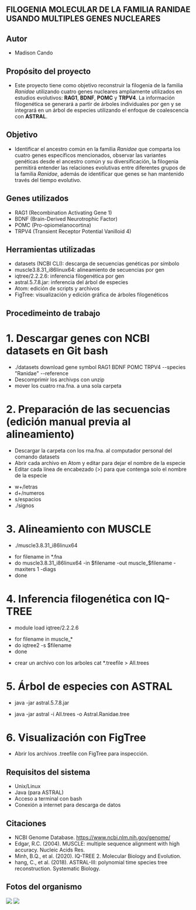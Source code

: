 ## FILOGENIA MOLECULAR DE LA FAMILIA RANIDAE USANDO MULTIPLES GENES NUCLEARES

## Autor
* Madison Cando

## Propósito del proyecto
* Este proyecto tiene como objetivo reconstruir la filogenia de la familia *Ranidae* utilizando cuatro genes nucleares ampliamente utilizados en estudios evolutivos: **RAG1**, **BDNF**, **POMC** y **TRPV4**. La información filogenética se generará a partir de árboles individuales por gen y se integrará en un árbol de especies utilizando el enfoque de coalescencia con **ASTRAL**.

## Objetivo
* Identificar el ancestro común en la familia *Ranidae* que comparta los cuatro genes específicos mencionados, observar las variantes genéticas desde el ancestro común y su diversificación, la filogenia permitirá entender las relaciones evolutivas entre diferentes grupos de la familia *Ranidae*, además de identificar que genes se han mantenido través del tiempo evolutivo.

## Genes utilizados
* RAG1 (Recombination Activating Gene 1)
* BDNF (Brain-Derived Neurotrophic Factor)
* POMC (Pro-opiomelanocortina)
* TRPV4 (Transient Receptor Potential Vanilloid 4)

## Herramientas utilizadas
* datasets (NCBI CLI): descarga de secuencias genéticas por símbolo
* muscle3.8.31_i86linux64: alineamiento de secuencias por gen
* iqtree/2.2.2.6: inferencia filogenética por gen
* astral.5.7.8.jar: inferencia del árbol de especies
* Atom: edición de scripts y archivos
* FigTree: visualización y edición gráfica de árboles filogenéticos

## Procedimeinto de trabajo

# 1. Descargar genes con NCBI datasets en Git bash
* ./datasets download gene symbol RAG1 BDNF POMC TRPV4 --species "Ranidae" --reference
* Descomprimir los archivps con unzip
* mover los cuatro rna.fna. a una sola carpeta

# 2. Preparación de las secuencias (edición manual previa al alineamiento)
* Descargar la carpeta con los rna.fna. al computador personal del comando datasets
* Abrir cada archivo en Atom y editar para dejar el nombre de la especie
* Editar cada línea de encabezado (>) para que contenga solo el nombre de la especie
- w+/letras
- d+/numeros
- s/espacios
- ./signos 

# 3. Alineamiento con MUSCLE
* ./muscle3.8.31_i86linux64
- for filename in *.fna
- do muscle3.8.31_i86linux64 -in $filename -out muscle_$filename -maxiters 1 -diags
- done 

# 4. Inferencia filogenética con IQ-TREE
* module load iqtree/2.2.2.6
- for filename in muscle_*
- do iqtree2 -s $filename
- done
* crear un archivo con los arboles cat *.treefile > All.trees

# 5. Árbol de especies con ASTRAL
* java -jar astral.5.7.8.jar 
- java -jar astral -i All.trees -o Astral.Ranidae.tree

# 6. Visualización con FigTree
* Abrir los archivos .treefile con FigTree para inspección.

## Requisitos del sistema

* Unix/Linux
* Java (para ASTRAL)
* Acceso a terminal con bash
* Conexión a internet para descarga de datos

## Citaciones

* NCBI Genome Database. https://www.ncbi.nlm.nih.gov/genome/
* Edgar, R.C. (2004). MUSCLE: multiple sequence alignment with high accuracy. Nucleic Acids Res.
* Minh, B.Q., et al. (2020). IQ-TREE 2. Molecular Biology and Evolution.
* hang, C., et al. (2018). ASTRAL-III: polynomial time species tree reconstruction. Systematic Biology.

## Fotos del organismo
![ ](https://inaturalist-open-data.s3.amazonaws.com/photos/17781494/medium.jpeg)
![ ](https://inaturalist-open-data.s3.amazonaws.com/photos/5997078/medium.jpg)
